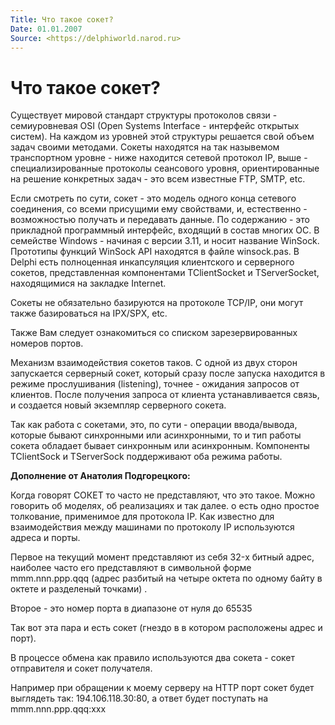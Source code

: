 ```yaml
---
Title: Что такое сокет?
Date: 01.01.2007
Source: <https://delphiworld.narod.ru>
---
```



Что такое сокет?
================

Существует мировой стандарт структуры протоколов связи - семиуровневая
OSI (Open Systems Interface - интерфейс открытых систем). Hа каждом из
уровней этой структуры решается свой объем задач своими методами. Сокеты
находятся на так назывемом транспортном уровне - ниже находится сетевой
протокол IP, выше - специализированные протоколы сеансового уровня,
ориентированные на решение конкретных задач - это всем известные FTP,
SMTP, etc.

Если смотреть по сути, сокет - это модель одного конца сетевого
соединения, со всеми присущими ему свойствами, и, естественно -
возможностью получать и передавать данные. По содержанию - это
прикладной программный интерфейс, входящий в состав многих ОС. В
семействе Windows - начиная с версии 3.11, и носит название WinSock.
Прототипы функций WinSock API находятся в файле winsock.pas. В Delphi
есть полноценная инкапсуляция клиентского и серверного сокетов,
представленная компонентами TClientSocket и TServerSocket, находящимися
на закладке Internet.

Сокеты не обязательно базируются на протоколе TCP/IP, они могут также
базироваться на IPX/SPX, etc.

Также Вам следует ознакомиться со списком зарезервированных номеров
портов.

Механизм взаимодействия сокетов таков. С одной из двух сторон
запускается серверный сокет, который сразу после запуска находится в
режиме прослушивания (listening), точнее - ожидания запросов от
клиентов. После получения запроса от клиента устанавливается связь, и
создается новый экземпляр серверного сокета.

Так как работа с сокетами, это, по сути - операции ввода/вывода, которые
бывают синхронными или асинхронными, то и тип работы сокета обладает
бывает синхронным или асинхронным. Компоненты TClientSock и TServerSock
поддерживают оба режима работы.

**Дополнение от Анатолия Подгорецкого:**

Когда говорят СОКЕТ то часто не представляют, что это такое. Можно
говорить об моделях, об реализациях и так далее. о есть одно простое
толкование, применимое для протокола IP. Как известно для взаимодействия
между машинами по протоколу IP используются адреса и порты.

Первое на текущий момент представляют из себя 32-x битный адрес,
наиболее часто его представляют в символьной форме mmm.nnn.ppp.qqq
(адрес разбитый на четыре октета по одному байту в октете и разделеный
точками) .

Второе - это номер порта в диапазоне от нуля до 65535

Так вот эта пара и есть сокет (гнездо в в котором расположены адрес и
порт).

В процессе обмена как правило используются два сокета - сокет
отправителя и сокет получателя.

Например при обращении к моему серверу на HTTP порт сокет будет выглядеть
так: 194.106.118.30:80, а ответ будет поступать на mmm.nnn.ppp.qqq:xxx

